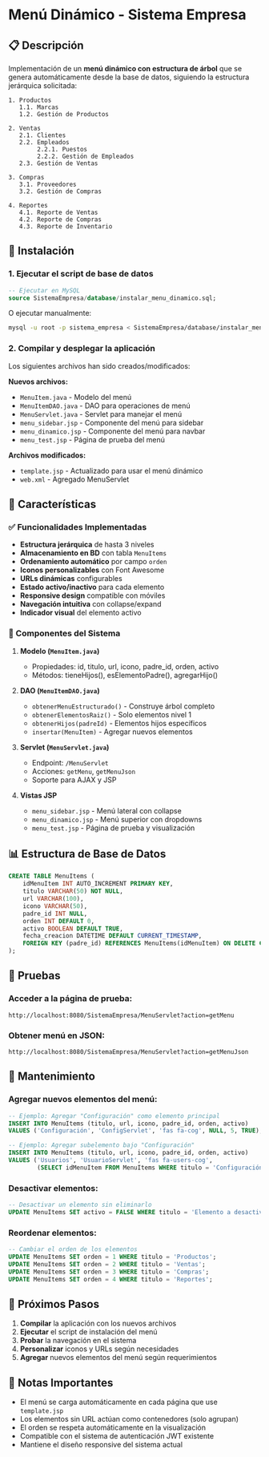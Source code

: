 # Menú Dinámico - Sistema Empresa

## 📋 Descripción

Implementación de un **menú dinámico con estructura de árbol** que se genera automáticamente desde la base de datos, siguiendo la estructura jerárquica solicitada:

```
1. Productos
   1.1. Marcas
   1.2. Gestión de Productos

2. Ventas  
   2.1. Clientes
   2.2. Empleados
        2.2.1. Puestos
        2.2.2. Gestión de Empleados
   2.3. Gestión de Ventas

3. Compras
   3.1. Proveedores  
   3.2. Gestión de Compras

4. Reportes
   4.1. Reporte de Ventas
   4.2. Reporte de Compras
   4.3. Reporte de Inventario
```

## 🚀 Instalación

### 1. Ejecutar el script de base de datos

```sql
-- Ejecutar en MySQL
source SistemaEmpresa/database/instalar_menu_dinamico.sql;
```

O ejecutar manualmente:
```bash
mysql -u root -p sistema_empresa < SistemaEmpresa/database/instalar_menu_dinamico.sql
```

### 2. Compilar y desplegar la aplicación

Los siguientes archivos han sido creados/modificados:

**Nuevos archivos:**
- `MenuItem.java` - Modelo del menú
- `MenuItemDAO.java` - DAO para operaciones de menú
- `MenuServlet.java` - Servlet para manejar el menú
- `menu_sidebar.jsp` - Componente del menú para sidebar
- `menu_dinamico.jsp` - Componente del menú para navbar
- `menu_test.jsp` - Página de prueba del menú

**Archivos modificados:**
- `template.jsp` - Actualizado para usar el menú dinámico
- `web.xml` - Agregado MenuServlet

## 🔧 Características

### ✅ Funcionalidades Implementadas

- **Estructura jerárquica** de hasta 3 niveles
- **Almacenamiento en BD** con tabla `MenuItems`
- **Ordenamiento automático** por campo `orden`
- **Iconos personalizables** con Font Awesome
- **URLs dinámicas** configurables
- **Estado activo/inactivo** para cada elemento
- **Responsive design** compatible con móviles
- **Navegación intuitiva** con collapse/expand
- **Indicador visual** del elemento activo

### 🎨 Componentes del Sistema

1. **Modelo (`MenuItem.java`)**
   - Propiedades: id, titulo, url, icono, padre_id, orden, activo
   - Métodos: tieneHijos(), esElementoPadre(), agregarHijo()

2. **DAO (`MenuItemDAO.java`)**
   - `obtenerMenuEstructurado()` - Construye árbol completo
   - `obtenerElementosRaiz()` - Solo elementos nivel 1
   - `obtenerHijos(padreId)` - Elementos hijos específicos
   - `insertar(MenuItem)` - Agregar nuevos elementos

3. **Servlet (`MenuServlet.java`)**
   - Endpoint: `/MenuServlet`
   - Acciones: `getMenu`, `getMenuJson`
   - Soporte para AJAX y JSP

4. **Vistas JSP**
   - `menu_sidebar.jsp` - Menú lateral con collapse
   - `menu_dinamico.jsp` - Menú superior con dropdowns
   - `menu_test.jsp` - Página de prueba y visualización

## 📊 Estructura de Base de Datos

```sql
CREATE TABLE MenuItems (
    idMenuItem INT AUTO_INCREMENT PRIMARY KEY,
    titulo VARCHAR(50) NOT NULL,
    url VARCHAR(100),
    icono VARCHAR(50),
    padre_id INT NULL,
    orden INT DEFAULT 0,
    activo BOOLEAN DEFAULT TRUE,
    fecha_creacion DATETIME DEFAULT CURRENT_TIMESTAMP,
    FOREIGN KEY (padre_id) REFERENCES MenuItems(idMenuItem) ON DELETE CASCADE
);
```

## 🧪 Pruebas

### Acceder a la página de prueba:
```
http://localhost:8080/SistemaEmpresa/MenuServlet?action=getMenu
```

### Obtener menú en JSON:
```
http://localhost:8080/SistemaEmpresa/MenuServlet?action=getMenuJson
```

## 🔄 Mantenimiento

### Agregar nuevos elementos del menú:

```sql
-- Ejemplo: Agregar "Configuración" como elemento principal
INSERT INTO MenuItems (titulo, url, icono, padre_id, orden, activo) 
VALUES ('Configuración', 'ConfigServlet', 'fas fa-cog', NULL, 5, TRUE);

-- Ejemplo: Agregar subelemento bajo "Configuración"  
INSERT INTO MenuItems (titulo, url, icono, padre_id, orden, activo)
VALUES ('Usuarios', 'UsuarioServlet', 'fas fa-users-cog', 
        (SELECT idMenuItem FROM MenuItems WHERE titulo = 'Configuración'), 1, TRUE);
```

### Desactivar elementos:

```sql
-- Desactivar un elemento sin eliminarlo
UPDATE MenuItems SET activo = FALSE WHERE titulo = 'Elemento a desactivar';
```

### Reordenar elementos:

```sql
-- Cambiar el orden de los elementos
UPDATE MenuItems SET orden = 1 WHERE titulo = 'Productos';
UPDATE MenuItems SET orden = 2 WHERE titulo = 'Ventas';
UPDATE MenuItems SET orden = 3 WHERE titulo = 'Compras';
UPDATE MenuItems SET orden = 4 WHERE titulo = 'Reportes';
```

## 🎯 Próximos Pasos

1. **Compilar** la aplicación con los nuevos archivos
2. **Ejecutar** el script de instalación del menú
3. **Probar** la navegación en el sistema
4. **Personalizar** iconos y URLs según necesidades
5. **Agregar** nuevos elementos del menú según requerimientos

## 📝 Notas Importantes

- El menú se carga automáticamente en cada página que use `template.jsp`
- Los elementos sin URL actúan como contenedores (solo agrupan)
- El orden se respeta automáticamente en la visualización
- Compatible con el sistema de autenticación JWT existente
- Mantiene el diseño responsive del sistema actual

